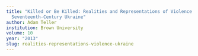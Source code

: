 ```yaml
---
title: "Killed or Be Killed: Realities and Representations of Violence in
  Seventeenth-Century Ukraine"
author: Adam Teller
institution: Brown University
volume: 10
year: "2013"
slug: realities-representations-violence-ukraine
---
```

